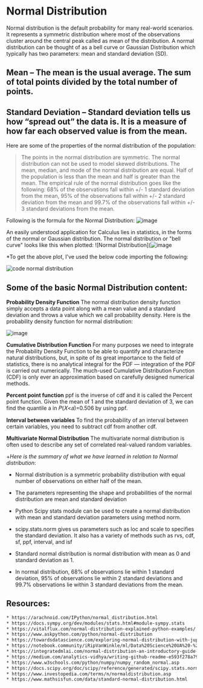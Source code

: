 # Normal Distribution

Normal distribution is the default probability for many real-world scenarios. It represents a symmetric distribution where most of the observations cluster around the central peak called as mean of the distribution. A normal distribution can be thought of as a bell curve or Gaussian Distribution which typically has two parameters: mean and standard deviation (SD).

## Mean – The mean is the usual average. The sum of total points divided by the total number of points.

## Standard Deviation – Standard deviation tells us how “spread out” the data is. It is a measure of how far each observed value is from the mean.
Here are some of the properties of the normal distribution of the population:

>The points in the normal distribution are symmetric. The normal distribution can not be used to model skewed distributions.
>The mean, median, and mode of the normal distribution are equal.
>Half of the population is less than the mean and half is greater than the mean.
>The empirical rule of the normal distribution goes like the following: 68% of the observations fall within +/- 1 standard deviation from the mean, 95% of the observations fall within +/- 2 standard deviation from the mean and 99.7% of the observations fall within +/- 3 standard deviations from the mean.

Following is the formula for the Normal Distribution:
![image](https://user-images.githubusercontent.com/98254584/211112342-34258291-8db0-422f-9cd4-a7e6f56e4e6c.png)

An easily understood application for Calculus lies in statistics, in the forms of the normal or Gaussian distribution. The normal distribution or "bell curve" looks like this when plotted:
![Normal Distribution](![image](https://user-images.githubusercontent.com/98254584/211110543-84a4b9da-7373-4f91-8e1d-0ff14a74006c.png)

*To get the above plot, I've used the below code importing the following:

![code normal distribution](https://user-images.githubusercontent.com/98254584/211111064-08ad4b51-cd94-4663-9ff6-40f5d09c9a7b.jpg)

## Some of the basic Normal Distribution content:

**Probability Density Function**
The normal distribution density function simply accepts a data point along with a mean value and a standard deviation and throws a value which we call probability density. Here is the probability density function for normal distribution:

![image](https://user-images.githubusercontent.com/98254584/211111337-6947de8b-8a54-46d1-a058-8b72f1d3d3fe.png)

**Cumulative Distribution Function**
For many purposes we need to integrate the Probability Density Function to be able to quantify and characterize natural distributions, but, in spite of its great importance to the field of statistics, there is no analytical integral for the PDF — integration of the PDF is carried out numerically. The much-used Cumulative Distribution Function (CDF) is only ever an approximation based on carefully designed numerical methods.

**Percent point function**
ppf is the inverse of cdf and it is called the Percent point function. Given the mean of 1 and the standard deviation of 3, we can find the quantile a in 𝑃(𝑋<𝑎)=0.506 by using ppf.

**Interval between variables**
To find the probability of an interval between certain variables, you need to subtract cdf from another cdf.

**Multivariate Normal Distribution**
The multivariate normal distribution is often used to describe any set of correlated real-valued random variables.

+*Here is the summary of what we have learned in relation to Normal distribution*:

- Normal distribution is a symmetric probability distribution with equal number of observations on either half of the mean.

- The parameters representing the shape and probabilities of the normal distribution are mean and standard deviation

- Python Scipy stats module can be used to create a normal distribution with mean and standard deviation parameters using method norm.

- scipy.stats.norm gives us parameters such as loc and scale to specifies the standard deviation. It also has a variety of methods such as rvs, cdf, sf, ppf, interval, and isf

- Standard normal distribution is normal distribution with mean as 0 and standard deviation as 1.

- In normal distribution, 68% of observations lie within 1 standard deviation, 95% of observations lie within 2 standard deviations and 99.7% observations lie within 3 standard deviations from the mean.

## Resources:
```bash
* https://arachnoid.com/IPython/normal_distribution.html
* https://docs.sympy.org/dev/modules/stats.html#module-sympy.stats
* https://vitalflux.com/normal-distribution-explained-python-examples/
* https://www.askpython.com/python/normal-distribution
* https://towardsdatascience.com/exploring-normal-distribution-with-jupyter-notebook-3645ec2d83f8
* https://notebook.community/iRipVanWinkle/ml/Data%20Science%20UA%20-%20September%202017Lecture%2003%20-%20Basic%20Statistics/Overview_of_distributions
* https://integratedmlai.com/normal-distribution-an-introductory-guide-to-pdf-and-cdf/
* https://medium.com/analytics-vidhya/writing-github-readme-e593f278a796
* https://www.w3schools.com/python/numpy/numpy_random_normal.asp
* https://docs.scipy.org/doc/scipy/reference/generated/scipy.stats.norm.html
* https://www.investopedia.com/terms/n/normaldistribution.asp
* https://www.mathsisfun.com/data/standard-normal-distribution.html
```


